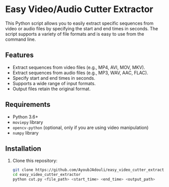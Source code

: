 # Easy Video/Audio Cutter Extractor

This Python script allows you to easily extract specific sequences from video or audio files by specifying the start and end times in seconds. The script supports a variety of file formats and is easy to use from the command line.

## Features

- Extract sequences from video files (e.g., MP4, AVI, MOV, MKV).
- Extract sequences from audio files (e.g., MP3, WAV, AAC, FLAC).
- Specify start and end times in seconds.
- Supports a wide range of input formats.
- Output files retain the original format.

## Requirements

- Python 3.6+
- `moviepy` library
- `opencv-python` (optional, only if you are using video manipulation)
- `numpy` library

## Installation

1. Clone this repository:

   ```bash
   git clone https://github.com/AyoubJAdouli/easy_video_cutter_extractor.git
   cd easy_video_cutter_extractor
   python cut.py <file_path> <start_time> <end_time> <output_path>
 
   ```
